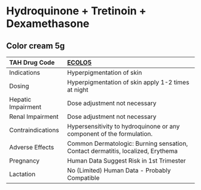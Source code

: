 # Hydroquinone + Tretinoin + Dexamethasone

## Color cream 5g

| TAH Drug Code      | [ECOLO5](https://www.tahsda.org.tw/drugs/hissearch.php?drug_code=ECOLO5)        |
|:-------------------|:--------------------------------------------------------------------------------|
| Indications        | Hyperpigmentation of skin                                                       |
| Dosing             | Hyperpigmentation of skin apply 1-2 times at night                              |
| Hepatic Impairment | Dose adjustment not necessary                                                   |
| Renal Impairment   | Dose adjustment not necessary                                                   |
| Contraindications  | Hypersensitivity to hydroquinone or any component of the formulation.           |
| Adverse Effects    | Common Dermatologic: Burning sensation, Contact dermatitis, localized, Erythema |
| Pregnancy          | Human Data Suggest Risk in 1st Trimester                                        |
| Lactation          | No (Limited) Human Data - Probably Compatible                                   |

